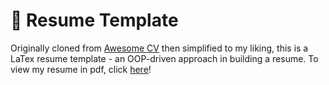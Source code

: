 # 🔖 Resume Template

Originally cloned from <a href="https://github.com/posquit0/Awesome-CV" target="_blank" >Awesome CV</a> then simplified to my liking, this is a LaTex resume template - an OOP-driven approach in building a resume. To view my resume in pdf, click <a href="https://github.com/ysmike/resume/blob/master/resume.pdf" target="_blank">here</a>!
